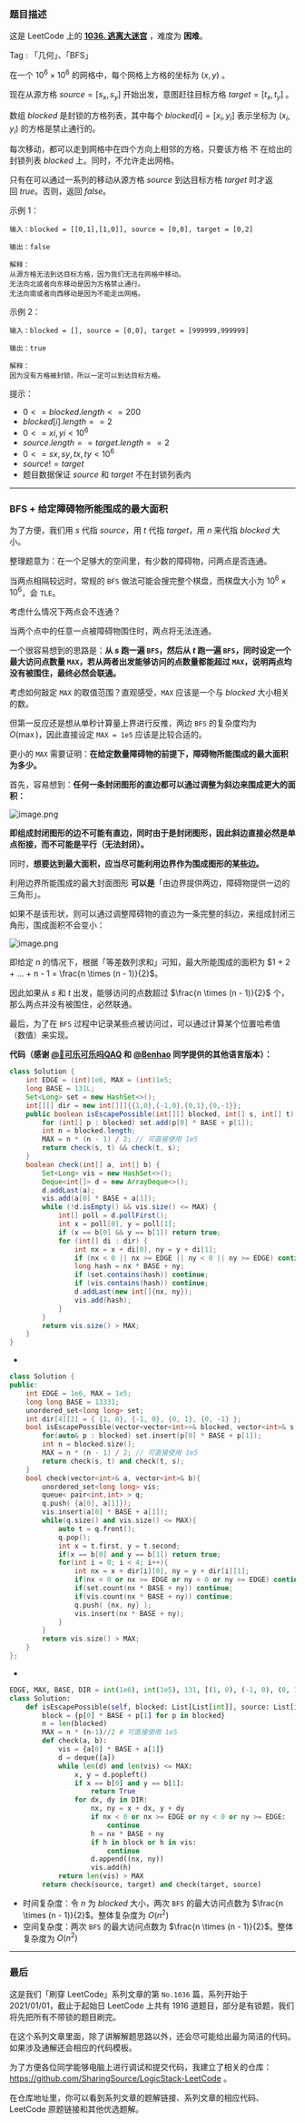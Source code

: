 ### 题目描述

这是 LeetCode 上的 **[1036. 逃离大迷宫](https://leetcode-cn.com/problems/escape-a-large-maze/solution/gong-shui-san-xie-bfs-gei-ding-zhang-ai-8w63o/)** ，难度为 **困难**。

Tag : 「几何」、「BFS」



在一个 $10^6 \times 10^6$ 的网格中，每个网格上方格的坐标为 $(x, y)$ 。

现在从源方格 $source = [s_x, s_y]$ 开始出发，意图赶往目标方格 $target = [t_x, t_y]$ 。

数组 $blocked$ 是封锁的方格列表，其中每个 $blocked[i] = [x_i, y_i]$ 表示坐标为 $(x_i, y_i)$ 的方格是禁止通行的。

每次移动，都可以走到网格中在四个方向上相邻的方格，只要该方格 不 在给出的封锁列表 $blocked$ 上。同时，不允许走出网格。

只有在可以通过一系列的移动从源方格 $source$ 到达目标方格 $target$ 时才返回 $true$。否则，返回 $false$。

示例 1：
```
输入：blocked = [[0,1],[1,0]], source = [0,0], target = [0,2]

输出：false

解释：
从源方格无法到达目标方格，因为我们无法在网格中移动。
无法向北或者向东移动是因为方格禁止通行。
无法向南或者向西移动是因为不能走出网格。
```
示例 2：
```
输入：blocked = [], source = [0,0], target = [999999,999999]

输出：true

解释：
因为没有方格被封锁，所以一定可以到达目标方格。
```

提示：
* $0 <= blocked.length <= 200$
* $blocked[i].length == 2$
* $0 <= xi, yi < 10^6$
* $source.length == target.length == 2$
* $0 <= sx, sy, tx, ty < 10^6$
* $source != target$
* 题目数据保证 $source$ 和 $target$ 不在封锁列表内

---

### BFS + 给定障碍物所能围成的最大面积

为了方便，我们用 $s$ 代指 $source$，用 $t$ 代指 $target$，用 $n$ 来代指 $blocked$ 大小。

整理题意为：在一个足够大的空间里，有少数的障碍物，问两点是否连通。

当两点相隔较远时，常规的 `BFS` 做法可能会搜完整个棋盘，而棋盘大小为 $10^6 \times 10^6$，会 `TLE`。

考虑什么情况下两点会不连通？

当两个点中的任意一点被障碍物围住时，两点将无法连通。

一个很容易想到的思路是：**从 $s$ 跑一遍 `BFS`，然后从 $t$ 跑一遍 `BFS`，同时设定一个最大访问点数量 `MAX`，若从两者出发能够访问的点数量都能超过 `MAX`，说明两点均没有被围住，最终必然会联通。**

考虑如何敲定 `MAX`  的取值范围？直观感受，`MAX` 应该是一个与 $blocked$ 大小相关的数。

但第一反应还是想从单秒计算量上界进行反推，两边 `BFS`  的复杂度均为 $O(\max)$，因此直接设定 `MAX = 1e5` 应该是比较合适的。

更小的 `MAX` 需要证明：**在给定数量障碍物的前提下，障碍物所能围成的最大面积为多少。**

首先，容易想到：**任何一条封闭图形的直边都可以通过调整为斜边来围成更大的面积：**

![image.png](https://pic.leetcode-cn.com/1641855571-IOaJZJ-image.png)

**即组成封闭图形的边不可能有直边，同时由于是封闭图形，因此斜边直接必然是单点衔接，而不可能是平行（无法封闭）。**

同时，**想要达到最大面积，应当尽可能利用边界作为围成图形的某些边。**

利用边界所能围成的最大封面图形 **可以是**「由边界提供两边，障碍物提供一边的三角形」。

如果不是该形状，则可以通过调整障碍物的直边为一条完整的斜边，来组成封闭三角形，围成面积不会变小：

![image.png](https://pic.leetcode-cn.com/1641856898-BYFygs-image.png)

即给定 $n$ 的情况下，根据「等差数列求和」可知，最大所能围成的面积为 $1 + 2 + ... + n - 1 = \frac{n \times (n - 1)}{2}$。

因此如果从 $s$ 和 $t$ 出发，能够访问的点数超过 $\frac{n \times (n - 1)}{2}$ 个，那么两点并没有被围住，必然联通。

最后，为了在 `BFS` 过程中记录某些点被访问过，可以通过计算某个位置哈希值（数值）来实现。

**代码（感谢 [@🍭可乐可乐吗QAQ](/u/littletime_cc/) 和 [@Benhao](/u/himymben/) 同学提供的其他语言版本）：**
```Java
class Solution {
    int EDGE = (int)1e6, MAX = (int)1e5;
    long BASE = 131L;
    Set<Long> set = new HashSet<>();
    int[][] dir = new int[][]{{1,0},{-1,0},{0,1},{0,-1}};
    public boolean isEscapePossible(int[][] blocked, int[] s, int[] t) {
        for (int[] p : blocked) set.add(p[0] * BASE + p[1]);
        int n = blocked.length;
        MAX = n * (n - 1) / 2; // 可直接使用 1e5
        return check(s, t) && check(t, s);
    }
    boolean check(int[] a, int[] b) {
        Set<Long> vis = new HashSet<>();
        Deque<int[]> d = new ArrayDeque<>();
        d.addLast(a);
        vis.add(a[0] * BASE + a[1]);
        while (!d.isEmpty() && vis.size() <= MAX) {
            int[] poll = d.pollFirst();
            int x = poll[0], y = poll[1];
            if (x == b[0] && y == b[1]) return true;
            for (int[] di : dir) {
                int nx = x + di[0], ny = y + di[1];
                if (nx < 0 || nx >= EDGE || ny < 0 || ny >= EDGE) continue;
                long hash = nx * BASE + ny;
                if (set.contains(hash)) continue;
                if (vis.contains(hash)) continue;
                d.addLast(new int[]{nx, ny});
                vis.add(hash);
            }
        }
        return vis.size() > MAX;
    }
}
```

-

```C++
class Solution {
public:
    int EDGE = 1e6, MAX = 1e5;
    long long BASE = 13331;
    unordered_set<long long> set;
    int dir[4][2] = { {1, 0}, {-1, 0}, {0, 1}, {0, -1} };
    bool isEscapePossible(vector<vector<int>>& blocked, vector<int>& s, vector<int>& t) {
        for(auto& p : blocked) set.insert(p[0] * BASE + p[1]);
        int n = blocked.size();
        MAX = n * (n - 1) / 2; // 可直接使用 1e5
        return check(s, t) and check(t, s);
    }
    bool check(vector<int>& a, vector<int>& b){
        unordered_set<long long> vis;
        queue< pair<int,int> > q;
        q.push( {a[0], a[1]});
        vis.insert(a[0] * BASE + a[1]);
        while(q.size() and vis.size() <= MAX){
            auto t = q.front();
            q.pop();
            int x = t.first, y = t.second;
            if(x == b[0] and y == b[1]) return true;
            for(int i = 0; i < 4; i++){
                int nx = x + dir[i][0], ny = y + dir[i][1];
                if(nx < 0 or nx >= EDGE or ny < 0 or ny >= EDGE) continue;
                if(set.count(nx * BASE + ny)) continue;
                if(vis.count(nx * BASE + ny)) continue;
                q.push( {nx, ny} );
                vis.insert(nx * BASE + ny);
            }
        }
        return vis.size() > MAX;
    }
};
```

-

```Python
EDGE, MAX, BASE, DIR = int(1e6), int(1e5), 131, [(1, 0), (-1, 0), (0, 1), (0, -1)]
class Solution:
    def isEscapePossible(self, blocked: List[List[int]], source: List[int], target: List[int]) -> bool:
        block = {p[0] * BASE + p[1] for p in blocked}
        n = len(blocked)
        MAX = n * (n-1)//2 # 可直接使用 1e5
        def check(a, b):
            vis = {a[0] * BASE + a[1]}
            d = deque([a])
            while len(d) and len(vis) <= MAX:
                x, y = d.popleft()
                if x == b[0] and y == b[1]:
                    return True
                for dx, dy in DIR:
                    nx, ny = x + dx, y + dy
                    if nx < 0 or nx >= EDGE or ny < 0 or ny >= EDGE:
                        continue
                    h = nx * BASE + ny
                    if h in block or h in vis:
                        continue
                    d.append((nx, ny))
                    vis.add(h)
            return len(vis) > MAX
        return check(source, target) and check(target, source)
```
* 时间复杂度：令 $n$ 为 $blocked$ 大小，两次 `BFS` 的最大访问点数为 $\frac{n \times (n - 1)}{2}$。整体复杂度为 $O(n^2)$
* 空间复杂度：两次 `BFS` 的最大访问点数为 $\frac{n \times (n - 1)}{2}$。整体复杂度为 $O(n^2)$

---

### 最后

这是我们「刷穿 LeetCode」系列文章的第 `No.1036` 篇，系列开始于 2021/01/01，截止于起始日 LeetCode 上共有 1916 道题目，部分是有锁题，我们将先把所有不带锁的题目刷完。

在这个系列文章里面，除了讲解解题思路以外，还会尽可能给出最为简洁的代码。如果涉及通解还会相应的代码模板。

为了方便各位同学能够电脑上进行调试和提交代码，我建立了相关的仓库：https://github.com/SharingSource/LogicStack-LeetCode 。

在仓库地址里，你可以看到系列文章的题解链接、系列文章的相应代码、LeetCode 原题链接和其他优选题解。

